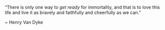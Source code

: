 “There is only one way to *get ready* for immortality, and that is to love this life and live it as bravely and faithfully and cheerfully as we can.”

~ Henry Van Dyke

